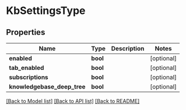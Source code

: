 # KbSettingsType

## Properties
Name | Type | Description | Notes
------------ | ------------- | ------------- | -------------
**enabled** | **bool** |  | [optional] 
**tab_enabled** | **bool** |  | [optional] 
**subscriptions** | **bool** |  | [optional] 
**knowledgebase_deep_tree** | **bool** |  | [optional] 

[[Back to Model list]](../README.md#documentation-for-models) [[Back to API list]](../README.md#documentation-for-api-endpoints) [[Back to README]](../README.md)


